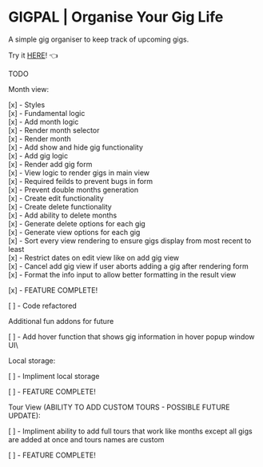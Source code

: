 # GIGPAL | Organise Your Gig Life

A simple gig organiser to keep track of upcoming gigs.

Try it [HERE](https://gigpal.netlify.app/)! 👈

TODO

Month view:

[x] - Styles\
[x] - Fundamental logic\
[x] - Add month logic\
[x] - Render month selector\
[x] - Render month\
[x] - Add show and hide gig functionality\
[x] - Add gig logic\
[x] - Render add gig form\
[x] - View logic to render gigs in main view\
[x] - Required feilds to prevent bugs in form\
[x] - Prevent double months generation\
[x] - Create edit functionality\
[x] - Create delete functionality\
[x] - Add ability to delete months\
[x] - Generate delete options for each gig\
[x] - Generate view options for each gig\
[x] - Sort every view rendering to ensure gigs display from most recent to least\
[x] - Restrict dates on edit view like on add gig view\
[x] - Cancel add gig view if user aborts adding a gig after rendering form\
[x] - Format the info input to allow better formatting in the result view

[x] - FEATURE COMPLETE!

[ ] - Code refactored

Additional fun addons for future

[ ] - Add hover function that shows gig information in hover popup window UI\

Local storage:

[ ] - Impliment local storage

[ ] - FEATURE COMPLETE!

Tour View (ABILITY TO ADD CUSTOM TOURS - POSSIBLE FUTURE UPDATE):

[ ] - Impliment ability to add full tours that work like months except all gigs are added at once and tours names are custom

[ ] - FEATURE COMPLETE!
